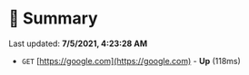 # 📖 Summary
Last updated: **7/5/2021, 4:23:28 AM**

- `GET` [https://google.com](https://google.com) - **Up** (118ms)
